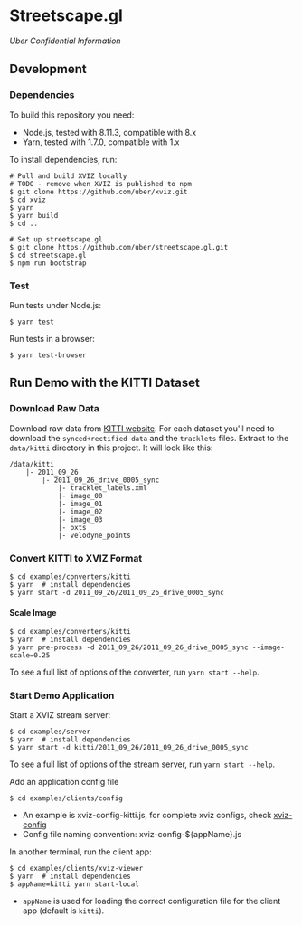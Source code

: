 # Streetscape.gl

*Uber Confidential Information*


## Development

### Dependencies

To build this repository you need:

 - Node.js, tested with 8.11.3, compatible with 8.x
 - Yarn, tested with 1.7.0, compatible with 1.x

To install dependencies, run:

```
# Pull and build XVIZ locally
# TODO - remove when XVIZ is published to npm
$ git clone https://github.com/uber/xviz.git
$ cd xviz
$ yarn
$ yarn build
$ cd ..

# Set up streetscape.gl
$ git clone https://github.com/uber/streetscape.gl.git
$ cd streetscape.gl
$ npm run bootstrap
```

### Test

Run tests under Node.js:

```
$ yarn test
```

Run tests in a browser:

```
$ yarn test-browser
```

## Run Demo with the KITTI Dataset

### Download Raw Data

Download raw data from [KITTI website](http://www.cvlibs.net/datasets/kitti/raw_data.php). For each dataset you'll need to download the `synced+rectified data` and the `tracklets` files. Extract to the `data/kitti` directory in this project. It will look like this:

```
/data/kitti
    |- 2011_09_26
        |- 2011_09_26_drive_0005_sync
            |- tracklet_labels.xml
            |- image_00
            |- image_01
            |- image_02
            |- image_03
            |- oxts
            |- velodyne_points
```

### Convert KITTI to XVIZ Format

```
$ cd examples/converters/kitti
$ yarn  # install dependencies
$ yarn start -d 2011_09_26/2011_09_26_drive_0005_sync
```

#### Scale Image
```
$ cd examples/converters/kitti
$ yarn  # install dependencies
$ yarn pre-process -d 2011_09_26/2011_09_26_drive_0005_sync --image-scale=0.25
```

To see a full list of options of the converter, run `yarn start --help`.


### Start Demo Application

Start a XVIZ stream server:

```
$ cd examples/server
$ yarn  # install dependencies
$ yarn start -d kitti/2011_09_26/2011_09_26_drive_0005_sync
```

To see a full list of options of the stream server, run `yarn start --help`.

Add an application config file
```
$ cd examples/clients/config
```

- An example is xviz-config-kitti.js, for complete xviz configs, check [xviz-config](https://github.com/uber/xviz/blob/master/docs/api-reference/xviz-configuration.md)
- Config file naming convention: xviz-config-${appName}.js

In another terminal, run the client app:

```
$ cd examples/clients/xviz-viewer
$ yarn  # install dependencies
$ appName=kitti yarn start-local
```

- `appName` is used for loading the correct configuration file for the client app (default is `kitti`).

